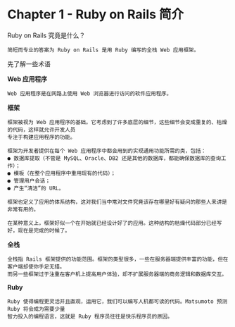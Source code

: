 # Chapter 1 - Ruby on Rails 简介
Ruby on Rails 究竟是什么？

    简短而专业的答案为 Ruby on Rails 是用 Ruby 编写的全栈 Web 应用框架。

先了解一些术语

**Web 应用程序**

    Web 应用程序是在网路上使用 Web 浏览器进行访问的软件应用程序。

**框架**

    框架被视为 Web 应用程序的基础。它考虑到了许多底层的细节，这些细节会变成重复的、枯燥的代码，这样就允许开发人员
    专注于构建应用程序的功能。

    框架为开发者提供在每个 Web 应用程序中都会用到的实现通用功能所需的类，包括：
    ● 数据库提取（不管是 MySQL、Oracle、DB2 还是其他的数据库，都能确保数据库的查询工作）；
    ● 模板（在整个应用程序中重用现有的代码）；
    ● 管理用户会话；
    ● 产生“清洁”的 URL。

    框架也定义了应用的体系结构，这对我们当中常对文件究竟该存在哪里好有疑问的那些人来讲是非常有用的。

    在某种意义上，框架好似一个在开始就已经设计好了的应用。这种结构的枯燥代码部分已经写好，现在是完成的时候了。

**全栈**

    全栈指 Rails 框架提供的功能范围。框架的类型很多，一些在服务器端提供丰富的功能，但在客户端却使你手足无措。
    而另一些框架过于注重在客户机上提高用户体验，却不扩展服务器端的商务逻辑和数据库交互。

**Ruby**

    Ruby 使得编程更灵活并且直观，运用它，我们可以编写人机都可读的代码。Matsumoto 预测 Ruby 将会成为需要少量
    智力投入的编程语言，这就是 Ruby 程序员往往是快乐程序员的原因。


